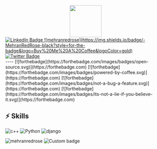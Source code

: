 <div id="header" align="center">
  <img src="https://media.giphy.com/media/M9gbBd9nbDrOTu1Mqx/giphy.gif" width="100"/>
</div>

<div id="badges">
  <a href="www.linkedin.com/in/mehranredrose">
    <img src="https://img.shields.io/badge/LinkedIn-blue?style=for-the-badge&logo=linkedin&logoColor=white" alt="LinkedIn Badge"/>
  </a>
  <a href="your-youtube-URL">
    ![mehranredrose](https://img.shields.io/badge/-MehranRedRose-black?style=for-the-badge&logo=Buy%20Me%20A%20Coffee&logoColor=gold)
  </a>
  <a href="https://twitter.com/Mehranredrose">
    <img src="https://img.shields.io/badge/Twitter-blue?style=for-the-badge&logo=twitter&logoColor=white" alt="Twitter Badge"/>
  </a>
</div>
----
[![forthebadge](https://forthebadge.com/images/badges/open-source.svg)](https://forthebadge.com)
[![forthebadge](https://forthebadge.com/images/badges/powered-by-coffee.svg)](https://forthebadge.com)
[![forthebadge](https://forthebadge.com/images/badges/not-a-bug-a-feature.svg)](https://forthebadge.com)
[![forthebadge](https://forthebadge.com/images/badges/its-not-a-lie-if-you-believe-it.svg)](https://forthebadge.com)

## ⚡ Skills
![c++](https://img.shields.io/badge/-C++-black?style=for-the-badge&logo=c%2B%2B&color=blue)
![Python](https://img.shields.io/badge/-Python-black?style=for-the-badge&logo=Python&color=gold)
![django](https://img.shields.io/badge/-Django-black?style=for-the-badge&logo=django&logoColor=darkgreen)

![mehranredrose](https://img.shields.io/badge/-MehranRedRose-black?style=for-the-badge&logo=Buy%20Me%20A%20Coffee&logoColor=gold)
![Custom badge](https://img.shields.io/endpoint?color=blue&label=Mehran&logo=Buy%20Me%20A%20Coffee&logoColor=gold&style=for-the-badge&url=https%3A%2F%2Fshields.redsparr0w.com%2F2473%2Fmonday)

